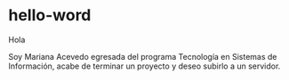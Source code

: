 # hello-word

Hola

Soy Mariana Acevedo egresada del programa Tecnología en Sistemas de Información, acabe de terminar un proyecto y deseo subirlo a un servidor.
